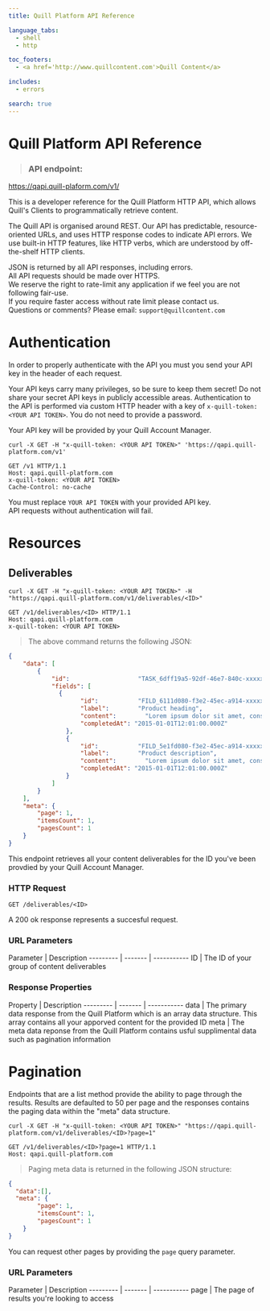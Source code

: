 ```yaml
---
title: Quill Platform API Reference

language_tabs:
  - shell
  - http

toc_footers:
  - <a href='http://www.quillcontent.com'>Quill Content</a>

includes:
  - errors

search: true
---
```


# Quill Platform API Reference
> ### API endpoint: 
https://qapi.quill-plaform.com/v1/

This is a developer reference for the Quill Platform HTTP API, which allows Quill's Clients to programmatically retrieve content.

The Quill API is organised around REST. Our API has predictable, resource-oriented URLs, and uses HTTP response codes to indicate API errors. We use built-in HTTP features, like HTTP verbs, which are understood by off-the-shelf HTTP clients. 

<aside class="notice">JSON is returned by all API responses, including errors.</aside>

<aside class="warning">All API requests should be made over HTTPS.</aside>

<aside class="warning">We reserve the right to rate-limit any application if we feel you are not following fair-use.</aside>

<aside class="notice">If you require faster access without rate limit please contact us.</aside>

<aside class="notice">Questions or comments? Please email: <code>support@quillcontent.com</code></aside>

# Authentication

In order to properly authenticate with the API you must you send your API key in the header of each request. 

Your API keys carry many privileges, so be sure to keep them secret! Do not share your secret API keys in publicly accessible areas.
Authentication to the API is performed via custom HTTP header with a key of 
`x-quill-token:<YOUR API TOKEN>`. 
You do not need to provide a password.

Your API key will be provided by your Quill Account Manager.

```shell
curl -X GET -H "x-quill-token: <YOUR API TOKEN>" 'https://qapi.quill-platform.com/v1'
```

```http
GET /v1 HTTP/1.1
Host: qapi.quill-platform.com
x-quill-token: <YOUR API TOKEN>
Cache-Control: no-cache
```

<aside class="notice">
You must replace <code>YOUR API TOKEN</code> with your provided API key.
</aside>

<aside class="warning">API requests without authentication will fail.</aside>

# Resources

## Deliverables
```shell
curl -X GET -H "x-quill-token: <YOUR API TOKEN>" -H "https://qapi.quill-platform.com/v1/deliverables/<ID>"
```

```http
GET /v1/deliverables/<ID> HTTP/1.1
Host: qapi.quill-platform.com
x-quill-token: <YOUR API TOKEN>
```

> The above command returns the following JSON:

```json
{
    "data": [
        {
            "id":                   "TASK_6dff19a5-92df-46e7-840c-xxxxxxxxxxxx",
            "fields": [
              {
                    "id":           "FILD_6111d080-f3e2-45ec-a914-xxxxxxxxxxxx",
                    "label":        "Product heading",
                    "content":        "Lorem ipsum dolor sit amet, consectetur adipiscing elit.",
                    "completedAt": "2015-01-01T12:01:00.000Z"
                },
                {
                    "id":           "FILD_5e1fd080-f3e2-45ec-a914-xxxxxxxxxxxx",
                    "label":        "Product description",
                    "content":        "Lorem ipsum dolor sit amet, consectetur adipiscing elit. Vestibulum vel vulputate neque, a sodales libero. Nulla condimentum velit ipsum, eget ullamcorper massa cursus vitae. Ut turpis tortor, condimentum ut mattis in, porttitor vel justo. Sed tincidunt et risus volutpat dignissim. Nulla pretium placerat dui, ut lobortis mauris sollicitudin non. Nam eu enim ac felis sollicitudin commodo. Aenean velit enim, suscipit sed augue eu, varius fermentum urna. Suspendisse potenti.",
                    "completedAt": "2015-01-01T12:01:00.000Z"
                }
            ]
        }
    ],
    "meta": {
        "page": 1,
        "itemsCount": 1,
        "pagesCount": 1
    }
}
```

This endpoint retrieves all your content deliverables for the ID you've been provdied by your Quill Account Manager.

### HTTP Request

`GET /deliverables/<ID>`

<aside class="success">A 200 ok response represents a succesful request.</aside>

### URL Parameters

Parameter | Description
--------- | ------- | -----------
ID | The ID of your group of content deliverables

### Response Properties

Property | Description
--------- | ------- | -----------
data | The primary data response from the Quill Platform which is an array data structure. This array contains all your apporved content for the provided ID
meta | The meta data reponse from the Quill Platform contains usful supplimental data such as pagination information

# Pagination

Endpoints that are a list method provide the ability to page through the results. Results are defaulted to 50 per page and the responses contains the paging data within the "meta" data structure.


```shell
curl -X GET -H "x-quill-token: <YOUR API TOKEN>" "https://qapi.quill-platform.com/v1/deliverables/<ID>?page=1"
```

```http
GET /v1/deliverables/<ID>?page=1 HTTP/1.1
Host: qapi.quill-platform.com
```

> Paging meta data is returned in the following JSON structure:

```json
{
  "data":[],
  "meta": {
        "page": 1,
        "itemsCount": 1,
        "pagesCount": 1
    }
}
```


You can request other pages by providing the ```page``` query parameter.

### URL Parameters

Parameter | Description
--------- | ------- | -----------
page | The page of results you're looking to access 


